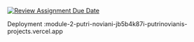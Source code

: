 [![Review Assignment Due Date](https://classroom.github.com/assets/deadline-readme-button-24ddc0f5d75046c5622901739e7c5dd533143b0c8e959d652212380cedb1ea36.svg)](https://classroom.github.com/a/DUj7T_Sj)


Deployment :module-2-putri-noviani-jb5b4k87i-putrinovianis-projects.vercel.app
